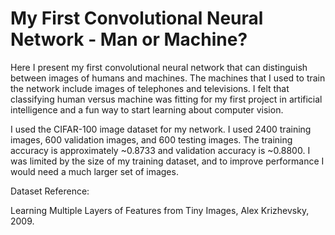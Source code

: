 # My First Convolutional Neural Network - Man or Machine?
Here I present my first convolutional neural network that can distinguish between images of humans and machines. The machines that I used to train the network include images of telephones and televisions. I felt that classifying human versus machine was fitting for my first project in artificial intelligence and a fun way to start learning about computer vision.

I used the CIFAR-100 image dataset for my network. I used 2400 training images, 600 validation images, and 600 testing images. The training accuracy is approximately ~0.8733 and validation accuracy is ~0.8800. I was limited by the size of my training dataset, and to improve performance I would need a much larger set of images. 

Dataset Reference:

Learning Multiple Layers of Features from Tiny Images, Alex Krizhevsky, 2009.
